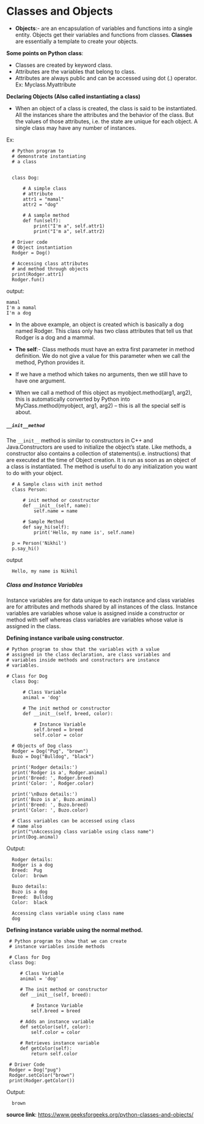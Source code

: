 # Classes and Objects

- **Objects**:- are an encapsulation of variables and functions into a single entity. Objects get their variables and functions from classes. **Classes** are essentially a template to create your objects.

 **Some points on Python class**:
-  Classes are created by keyword class.
- Attributes are the variables that belong to class.
- Attributes are always public and can be accessed using dot (.) operator. Ex: Myclass.Myattribute
 
 **Declaring Objects (Also called instantiating a class)**

- When an object of a class is created, the class is said to be instantiated. All the instances share the attributes and the behavior of the class. But the values of those attributes, i.e. the state are unique for each object. A single class may have any number of instances.

Ex:
```
  # Python program to 
  # demonstrate instantiating 
  # a class 
    
    
  class Dog:  
        
      # A simple class 
      # attribute 
      attr1 = "mamal"
      attr2 = "dog"
    
      # A sample method   
      def fun(self):  
          print("I'm a", self.attr1) 
          print("I'm a", self.attr2) 
    
  # Driver code 
  # Object instantiation 
  Rodger = Dog() 
    
  # Accessing class attributes 
  # and method through objects 
  print(Rodger.attr1) 
  Rodger.fun() 
```
 output:
 ```
 mamal
 I'm a mamal
 I'm a dog
 ```

- In the above example, an object is created which is basically a dog named Rodger. This class only has two class attributes that tell us that Rodger is a dog and a mammal.

- **The self**:- Class methods must have an extra first parameter in method definition. We do not give a value for this parameter when we call the method, Python provides it.
- If we have a method which takes no arguments, then we still have to have one argument.

- When we call a method of this object as myobject.method(arg1, arg2), this is automatically converted by Python into MyClass.method(myobject, arg1, arg2) – this is all the special self is about.

#####  ```__init__method```
The ```__init__``` method is similar to constructors in C++ and Java.Constructors are used to initialize the object’s state. Like methods, a constructor also contains a collection of statements(i.e. instructions) that are executed at the time of Object creation. It is run as soon as an object of a class is instantiated. The method is useful to do any initialization you want to do with your object.
```
  # A Sample class with init method  
  class Person:  
      
      # init method or constructor   
      def __init__(self, name):  
          self.name = name  
      
      # Sample Method   
      def say_hi(self):  
          print('Hello, my name is', self.name)  
      
  p = Person('Nikhil')  
  p.say_hi()  
```
 output
```
  Hello, my name is Nikhil
```
##### Class and Instance Variables
Instance variables are for data unique to each instance and class variables are for attributes and methods shared by all instances of the class. Instance variables are variables whose value is assigned inside a constructor or method with self whereas class variables are variables whose value is assigned in the class.

**Defining instance varibale using constructor**.

```
# Python program to show that the variables with a value   
# assigned in the class declaration, are class variables and  
# variables inside methods and constructors are instance  
# variables.  
     
# Class for Dog  
  class Dog:  
      
      # Class Variable  
      animal = 'dog'             
      
      # The init method or constructor  
      def __init__(self, breed, color):  
        
          # Instance Variable      
          self.breed = breed 
          self.color = color         
      
  # Objects of Dog class  
  Rodger = Dog("Pug", "brown")  
  Buzo = Dog("Bulldog", "black")  
    
  print('Rodger details:')    
  print('Rodger is a', Rodger.animal)  
  print('Breed: ', Rodger.breed) 
  print('Color: ', Rodger.color) 
    
  print('\nBuzo details:')    
  print('Buzo is a', Buzo.animal)  
  print('Breed: ', Buzo.breed) 
  print('Color: ', Buzo.color) 
    
  # Class variables can be accessed using class  
  # name also  
  print("\nAccessing class variable using class name") 
  print(Dog.animal)       
```
Output:
```
  Rodger details:
  Rodger is a dog
  Breed:  Pug
  Color:  brown

  Buzo details:
  Buzo is a dog
  Breed:  Bulldog
  Color:  black

  Accessing class variable using class name
  dog
```
 **Defining instance variable using the normal method.**

 ```
  # Python program to show that we can create   
  # instance variables inside methods  
      
  # Class for Dog  
  class Dog:  
          
      # Class Variable  
      animal = 'dog'      
          
      # The init method or constructor  
      def __init__(self, breed):  
              
          # Instance Variable  
          self.breed = breed              
      
      # Adds an instance variable   
      def setColor(self, color):  
          self.color = color  
          
      # Retrieves instance variable      
      def getColor(self):      
          return self.color     
      
  # Driver Code  
  Rodger = Dog("pug")  
  Rodger.setColor("brown")  
  print(Rodger.getColor())   
 ```
Output:
```
  brown
```
**source link**: https://www.geeksforgeeks.org/python-classes-and-objects/